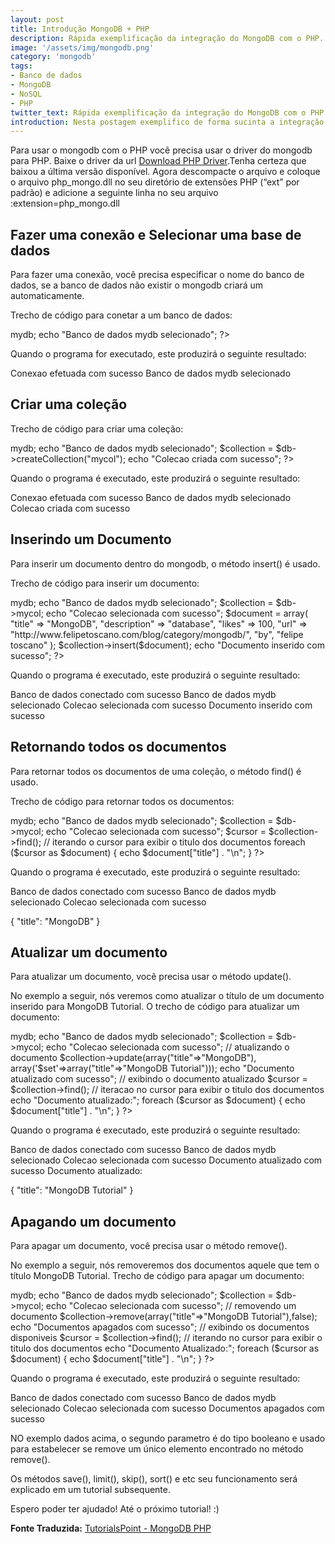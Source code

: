 ```yaml
---
layout: post
title: Introdução MongoDB + PHP
description: Rápida exemplificação da integração do MongoDB com o PHP.
image: '/assets/img/mongodb.png'
category: 'mongodb'
tags:
- Banco de dados
- MongoDB
- NoSQL
- PHP
twitter_text: Rápida exemplificação da integração do MongoDB com o PHP.
introduction: Nesta postagem exemplifico de forma sucinta a integração do MongoDB com o PHP.
---
```

Para usar o mongodb com o PHP vocẽ precisa usar o driver do mongodb para PHP. Baixe o driver da url 
[Download PHP Driver](https://s3.amazonaws.com/drivers.mongodb.org/php/index.html).Tenha certeza que baixou a última versão disponível. Agora descompacte o arquivo e coloque o arquivo php_mongo.dll no seu diretório de extensões PHP (“ext” por padrão) e adicione a seguinte linha no seu arquivo 
:extension=php_mongo.dll

## Fazer uma conexão e Selecionar uma base de dados

Para fazer uma conexão, você precisa especificar o nome do banco de dados, se a banco de dados não existir o mongodb criará um automaticamente.

Trecho de código para conetar a um banco de dados:

<?php
   // conecta ao servidor mongodb
   $m = new MongoClient();
   echo "Conexao efetuada com sucesso";
   // seleciona/ou cria um banco de dados
   $db = $m->mydb;
   echo "Banco de dados mydb selecionado";
?>
Quando o programa for executado, este produzirá o seguinte resultado:

Conexao efetuada com sucesso
Banco de dados mydb selecionado

## Criar uma coleção

Trecho de código para criar uma coleção:

<?php
   // cconecta ao servidor mongodb
   $m = new MongoClient();
   echo "Conexao efetuada com sucesso";
   // select a database
   $db = $m->mydb;
   echo "Banco de dados mydb selecionado";
   $collection = $db->createCollection("mycol");
   echo "Colecao criada com sucesso";
?>

Quando o programa é executado, este produzirá o seguinte resultado:

Conexao efetuada com sucesso
Banco de dados mydb selecionado
Colecao criada com sucesso

## Inserindo um Documento

Para inserir um documento dentro do mongodb, o método 
insert() é usado.

Trecho de código para inserir um documento:

<?php
   // Conecta ao servidor mongodb
   $m = new MongoClient();
   echo "Banco de dados conectado com sucesso";
   // Seleciona um banco de dados
   $db = $m->mydb;
   echo "Banco de dados mydb selecionado";
   $collection = $db->mycol;
   echo "Colecao selecionada com sucesso";
   $document = array( 
      "title" => "MongoDB", 
      "description" => "database", 
      "likes" => 100,
      "url" => "http://www.felipetoscano.com/blog/category/mongodb/",
      "by", "felipe toscano"
   );
   $collection->insert($document);
   echo "Documento inserido com sucesso";
?>
Quando o programa é executado, este produzirá o seguinte resultado:

Banco de dados conectado com sucesso
Banco de dados mydb selecionado
Colecao selecionada com sucesso
Documento inserido com sucesso

## Retornando todos os documentos

Para retornar todos os documentos de uma coleção, o método 
find() é usado.

Trecho de código para retornar todos os documentos:

<?php
   // Conecta ao servidor mongodb
   $m = new MongoClient();
   echo "Banco de dados conectado com sucesso";
   // Seleciona um banco de dados
   $db = $m->mydb;
   echo "Banco de dados mydb selecionado";
   $collection = $db->mycol;
   echo "Colecao selecionada com sucesso";

   $cursor = $collection->find();
   // iterando o cursor para exibir o titulo dos documentos
   foreach ($cursor as $document) {
      echo $document["title"] . "\n";
   }
?>

Quando o programa é executado, este produzirá o seguinte resultado:

Banco de dados conectado com sucesso
Banco de dados mydb selecionado
Colecao selecionada com sucesso

{
   "title": "MongoDB"
}

## Atualizar um documento

Para atualizar um documento, vocẽ precisa usar o método update().

No exemplo a seguir, nós veremos como atualizar o título de um documento inserido para 
MongoDB Tutorial. O trecho de código para atualizar um documento:

<?php
   // conecta ao servidor mongodb
   $m = new MongoClient();
   echo "Banco de dados conectado com sucesso";
   // Seleciona um banco de dados
   $db = $m->mydb;
   echo "Banco de dados mydb selecionado";
   $collection = $db->mycol;
   echo "Colecao selecionada com sucesso";

   // atualizando o documento
   $collection->update(array("title"=>"MongoDB"),     array('$set'=>array("title"=>"MongoDB Tutorial")));
   echo "Documento atualizado com sucesso";
   // exibindo o documento atualizado
   $cursor = $collection->find();
   // iteracao no cursor para exibir o titulo dos documentos
   echo "Documento atualizado:";
   foreach ($cursor as $document) {
      echo $document["title"] . "\n";
   }
?>

Quando o programa é executado, este produzirá o seguinte resultado:

Banco de dados conectado com sucesso
Banco de dados mydb selecionado
Colecao selecionada com sucesso
Documento atualizado com sucesso
Documento atualizado:

{
   "title": "MongoDB Tutorial"
}

## Apagando um documento

Para apagar um documento, você precisa usar o método remove().

No exemplo a seguir, nós removeremos dos documentos aquele que tem o título MongoDB Tutorial. Trecho de código para apagar um documento:

<?php
   // conecta ao servidor mongodb
   $m = new MongoClient();
   echo "Banco de dados conectado com sucesso";
   // Seleciona um banco de dados
   $db = $m->mydb;
   echo "Banco de dados mydb selecionado";
   $collection = $db->mycol;
   echo "Colecao selecionada com sucesso";
   
   // removendo um documento
   $collection->remove(array("title"=>"MongoDB Tutorial"),false);
   echo "Documentos apagados com sucesso";
   
   // exibindo os documentos disponiveis
   $cursor = $collection->find();
   // iterando no cursor para exibir o titulo dos documentos
   echo "Documento Atualizado:";
   foreach ($cursor as $document) {
      echo $document["title"] . "\n";
   }
?>

Quando o programa é executado, este produzirá o seguinte resultado:

Banco de dados conectado com sucesso
Banco de dados mydb selecionado
Colecao selecionada com sucesso
Documentos apagados com sucesso

NO exemplo dados acima, o segundo parametro é do tipo booleano e usado para estabelecer se remove um único elemento encontrado no método remove().

Os métodos save(), limit(), skip(), sort() e etc seu funcionamento será explicado em um tutorial subsequente.

Espero poder ter ajudado! Até o próximo tutorial! :)

**Fonte Traduzida:** [TutorialsPoint - MongoDB PHP](http://www.tutorialspoint.com/mongodb/mongodb_php.htm)
